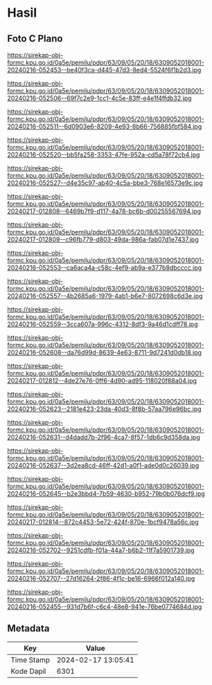 # Hasil

## Foto C Plano

https://sirekap-obj-formc.kpu.go.id/0a5e/pemilu/pdpr/63/09/05/20/18/6309052018001-20240216-052453--be40f3ca-d445-47d3-8ed4-5524f6f1b2d3.jpg

https://sirekap-obj-formc.kpu.go.id/0a5e/pemilu/pdpr/63/09/05/20/18/6309052018001-20240216-052506--69f7c2e9-1cc1-4c5e-83ff-e4e1f4ffdb32.jpg

https://sirekap-obj-formc.kpu.go.id/0a5e/pemilu/pdpr/63/09/05/20/18/6309052018001-20240216-052511--6d0903e6-8209-4e93-8b66-756885fbf584.jpg

https://sirekap-obj-formc.kpu.go.id/0a5e/pemilu/pdpr/63/09/05/20/18/6309052018001-20240216-052520--bb5fa258-3353-47fe-952a-cd5a78f72cb4.jpg

https://sirekap-obj-formc.kpu.go.id/0a5e/pemilu/pdpr/63/09/05/20/18/6309052018001-20240216-052527--d4e35c97-ab40-4c5a-bbe3-768e16573e9c.jpg

https://sirekap-obj-formc.kpu.go.id/0a5e/pemilu/pdpr/63/09/05/20/18/6309052018001-20240217-012808--6469b7f9-d117-4a78-bc6b-d00255567694.jpg

https://sirekap-obj-formc.kpu.go.id/0a5e/pemilu/pdpr/63/09/05/20/18/6309052018001-20240217-012809--c96fb779-d803-49da-986a-fab07d1e7437.jpg

https://sirekap-obj-formc.kpu.go.id/0a5e/pemilu/pdpr/63/09/05/20/18/6309052018001-20240216-052553--ca6aca4a-c58c-4ef9-ab9a-e377b8dbcccc.jpg

https://sirekap-obj-formc.kpu.go.id/0a5e/pemilu/pdpr/63/09/05/20/18/6309052018001-20240216-052557--4b2685a6-1979-4ab1-b6e7-8072698c6d3e.jpg

https://sirekap-obj-formc.kpu.go.id/0a5e/pemilu/pdpr/63/09/05/20/18/6309052018001-20240216-052559--3cca607a-996c-4312-8df3-9a46d1cdff78.jpg

https://sirekap-obj-formc.kpu.go.id/0a5e/pemilu/pdpr/63/09/05/20/18/6309052018001-20240216-052608--da76d99d-8639-4e63-8711-9d7241d0db18.jpg

https://sirekap-obj-formc.kpu.go.id/0a5e/pemilu/pdpr/63/09/05/20/18/6309052018001-20240217-012812--4de27e76-0ff6-4d90-ad95-118020f88a04.jpg

https://sirekap-obj-formc.kpu.go.id/0a5e/pemilu/pdpr/63/09/05/20/18/6309052018001-20240216-052623--2181e423-23da-40d3-8f8b-57aa796e96bc.jpg

https://sirekap-obj-formc.kpu.go.id/0a5e/pemilu/pdpr/63/09/05/20/18/6309052018001-20240216-052631--d4dadd7b-2f96-4ca7-8f57-1db6c9d358da.jpg

https://sirekap-obj-formc.kpu.go.id/0a5e/pemilu/pdpr/63/09/05/20/18/6309052018001-20240216-052637--3d2ea8cd-46ff-42d1-a0f1-ade0d0c26039.jpg

https://sirekap-obj-formc.kpu.go.id/0a5e/pemilu/pdpr/63/09/05/20/18/6309052018001-20240216-052645--b2e3bbd4-7b59-4630-b952-79b0b076dcf9.jpg

https://sirekap-obj-formc.kpu.go.id/0a5e/pemilu/pdpr/63/09/05/20/18/6309052018001-20240217-012814--872c4453-5e72-424f-870e-1bcf9478a56c.jpg

https://sirekap-obj-formc.kpu.go.id/0a5e/pemilu/pdpr/63/09/05/20/18/6309052018001-20240216-052702--9251cdfb-f01a-44a7-b6b2-11f7a5901739.jpg

https://sirekap-obj-formc.kpu.go.id/0a5e/pemilu/pdpr/63/09/05/20/18/6309052018001-20240216-052707--27d16264-2f86-4f1c-be16-6966f012a140.jpg

https://sirekap-obj-formc.kpu.go.id/0a5e/pemilu/pdpr/63/09/05/20/18/6309052018001-20240216-052455--931d7b6f-c6c4-48e8-941e-76be0774684d.jpg


## Metadata

| Key        | Value               |
| ---------- | ------------------- |
| Time Stamp | 2024-02-17 13:05:41 |
| Kode Dapil | 6301                |



